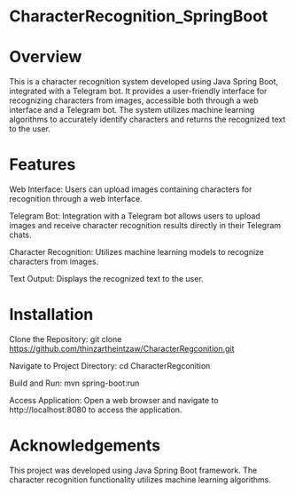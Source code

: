 # CharacterRecognition_SpringBoot

# Overview
This is a character recognition system developed using Java Spring Boot, integrated with a Telegram bot. It provides a user-friendly interface for recognizing characters from images, accessible both through a web interface and a Telegram bot. The system utilizes machine learning algorithms to accurately identify characters and returns the recognized text to the user.

# Features
Web Interface: 
Users can upload images containing characters for recognition through a web interface.

Telegram Bot:
Integration with a Telegram bot allows users to upload images and receive character recognition results directly in their Telegram chats.

Character Recognition:
Utilizes machine learning models to recognize characters from images.

Text Output:
Displays the recognized text to the user.

# Installation
Clone the Repository:
git clone https://github.com/thinzartheintzaw/CharacterRegconition.git

Navigate to Project Directory:
cd CharacterRegconition

Build and Run:
mvn spring-boot:run

Access Application:
Open a web browser and navigate to http://localhost:8080 to access the application.

# Acknowledgements
This project was developed using Java Spring Boot framework.
The character recognition functionality utilizes machine learning algorithms.

